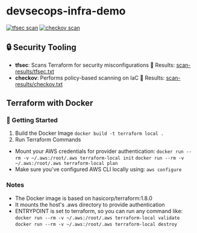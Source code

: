 # devsecops-infra-demo
[![tfsec scan](https://github.com/dburns2236/devsecops-infra-demo/actions/workflows/tfsec.yml/badge.svg)](https://github.com/dburns2236/devsecops-infra-demo/actions/workflows/tfsec.yml)
[![checkov scan](https://github.com/dburns2236/devsecops-infra-demo/actions/workflows/checkov.yml/badge.svg)](https://github.com/dburns2236/devsecops-infra-demo/actions/workflows/checkov.yml)

## :lock: Security Tooling
- **tfsec**: Scans Terraform for security misconfigurations
&#128279; Results: [scan-results/tfsec.txt](scan-results/tfsec.txt)
- **checkov**: Performs policy-based scanning on IaC
&#128279; Results: [scan-results/checkov.txt](scan-results/checkov.txt)

## Terraform with Docker
### :rocket: Getting Started
1.  Build the Docker Image
`docker build -t terraform local .`
2. Run Terraform Commands
- Mount your AWS credentials for provider authentication:
`docker run --rm -v ~/.aws:/root/.aws terraform-local init`
`docker run --rm -v ~/.aws:/root/.aws terraform-local plan`
- Make sure you've configured AWS CLI locally using:
    `aws configure`

### Notes
- The Docker image is based on hasicorp/terraform:1.8.0
- It mounts the host's .aws directory to provide authentication
- ENTRYPOINT is set to terraform, so you can run any command like:
`docker run --rm -v ~/.aws:/root/.aws terraform-local validate`
`docker run --rm -v ~/.aws:/root/.aws terraform-local destroy`